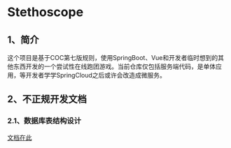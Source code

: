 # Stethoscope

## 1、简介

这个项目是基于COC第七版规则，使用SpringBoot、Vue和开发者临时想到的其他东西开发的一个尝试性在线跑团游戏。当前仓库仅包括服务端代码，是单体应用，等开发者学学SpringCloud之后或许会改造成微服务。

## 2、不正规开发文档
### 2.1、数据库表结构设计

[文档在此](https://github.com/b1285920626/stethoscope/blob/master/docs/dataTableStructureFile.md)

